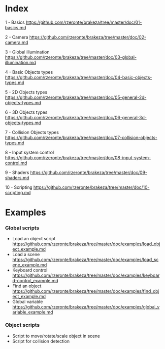 # Index

1 - Basics
  https://github.com/rzeronte/brakeza/tree/master/doc/01-basics.md

2 - Camera
     https://github.com/rzeronte/brakeza/tree/master/doc/02-camera.md

3 - Global illumination
     https://github.com/rzeronte/brakeza/tree/master/doc/03-global-illumination.md

4 - Basic Objects types
     https://github.com/rzeronte/brakeza/tree/master/doc/04-basic-objects-types.md

5 - 2D Objects types
     https://github.com/rzeronte/brakeza/tree/master/doc/05-general-2d-objects-types.md

6 - 3D Objects types
     https://github.com/rzeronte/brakeza/tree/master/doc/06-general-3d-objects-types.md

7 - Collision Objects types
     https://github.com/rzeronte/brakeza/tree/master/doc/07-collision-objects-types.md

8 - Input system control
     https://github.com/rzeronte/brakeza/tree/master/doc/08-input-system-control.md

9 - Shaders
     https://github.com/rzeronte/brakeza/tree/master/doc/09-shaders.md

10 - Scripting
      https://github.com/rzeronte/brakeza/tree/master/doc/10-scripting.md

# Examples

### Global scripts
 - Load an object script https://github.com/rzeronte/brakeza/tree/master/doc/examples/load_object_example.md
 - Load a scene https://github.com/rzeronte/brakeza/tree/master/doc/examples/load_scene_example.md
 - Keyboard control https://github.com/rzeronte/brakeza/tree/master/doc/examples/keyboard-control_example.md
 - Find an object https://github.com/rzeronte/brakeza/tree/master/doc/examples/find_object_example.md
 - Global variable https://github.com/rzeronte/brakeza/tree/master/doc/examples/global_variable_example.md 

### Object scripts
  - Script to move/rotate/scale object in scene
  - Script for collision detection

